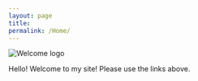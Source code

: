 ```yaml
---
layout: page
title: 
permalink: /Home/
---
```

![Welcome logo](https://robertkozub.github.io/images/welcome.png)

Hello! Welcome to my site! Please use the links above.
